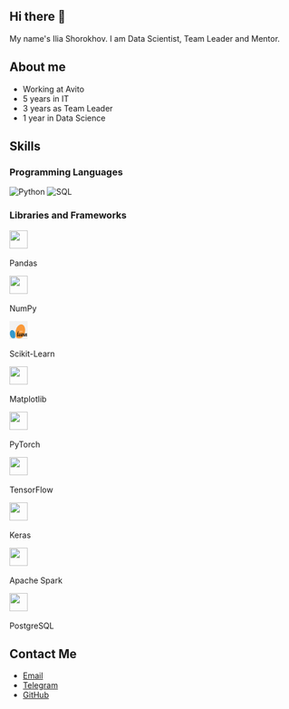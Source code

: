 ## Hi there 👋

My name's Ilia Shorokhov. I am Data Scientist, Team Leader and Mentor. 

## About me
- Working at Avito
- 5 years in IT
- 3 years as Team Leader
- 1 year in Data Science

## Skills
### Programming Languages
![Python](https://img.icons8.com/color/48/000000/python.png)
![SQL](https://img.icons8.com/color/48/000000/sql.png)


### Libraries and Frameworks
<img src="https://cdn.jsdelivr.net/gh/devicons/devicon/icons/pandas/pandas-original.svg" width="32" height="32" /> 
<p>Pandas</p>
<img src="https://cdn.jsdelivr.net/gh/devicons/devicon/icons/numpy/numpy-original.svg" width="32" height="32" /> 
<p>NumPy</p>
<img src="png-clipart-logo-scikit-learn-python-github-machine-learning-text-orange.png" width="32" height="32" /> 
<p>Scikit-Learn</p>
<img src="https://cdn.jsdelivr.net/gh/devicons/devicon/icons/matplotlib/matplotlib-original.svg" width="32" height="32" /> 
<p>Matplotlib</p>
<img src="https://cdn.jsdelivr.net/gh/devicons/devicon/icons/pytorch/pytorch-original.svg" width="32" height="32" /> 
<p>PyTorch</p>
<img src="https://cdn.jsdelivr.net/gh/devicons/devicon/icons/tensorflow/tensorflow-original.svg" width="32" height="32" /> 
<p>TensorFlow</p>
<img src="https://cdn.jsdelivr.net/gh/devicons/devicon/icons/keras/keras-original.svg" width="32" height="32" /> 
<p>Keras</p>
<img src="https://cdn.jsdelivr.net/gh/devicons/devicon/icons/apachespark/apachespark-original.svg" width="32" height="32" /> 
<p>Apache Spark</p>
<img src="https://cdn.jsdelivr.net/gh/devicons/devicon/icons/postgresql/postgresql-original.svg" width="32" height="32" /> 
<p>PostgreSQL</p>

## Contact Me
- [Email](mailto:iliashorokhov@yandex.ru)
- [Telegram](https://t.me/iashorokhov)
- [GitHub](https://github.com/iashorokhov)

